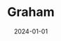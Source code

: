 ---
date: 2024-01-01
featured_image: Graham-20240629-6.jpg
title: Graham
description: 
tags: ["graham"]
---